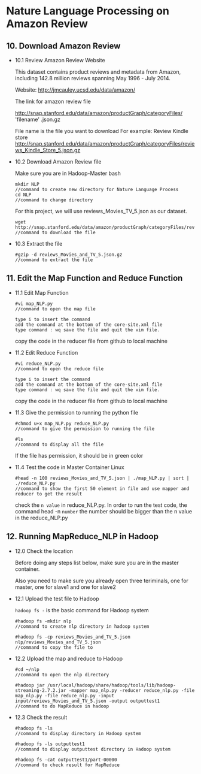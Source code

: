 # Nature Language Processing on Amazon Review
   
## 10. Download Amazon Review 

* 10.1 Review Amazon Review Website  

   This dataset contains product reviews and metadata from Amazon, including 142.8 million reviews spanning May 1996 - July 2014.
   
   Website: http://jmcauley.ucsd.edu/data/amazon/
    
   The link for amazon review file
   
   http://snap.stanford.edu/data/amazon/productGraph/categoryFiles/ 'filename' .json.gz
    
   File name is the file you want to download
   For example:
   Review Kindle store
   http://snap.stanford.edu/data/amazon/productGraph/categoryFiles/reviews_Kindle_Store_5.json.gz
    

* 10.2 Download Amazon Review file 
    
   Make sure you are in Hadoop-Master bash
   
   ```
   mkdir NLP
   //command to create new directory for Nature Language Process
   cd NLP
   //command to change directory
   ``` 
   For this project, we will use reviews_Movies_TV_5.json as our dataset.
   ```
   wget http://snap.stanford.edu/data/amazon/productGraph/categoryFiles/reviews_Movies_and_TV_5.json.gz
   //command to download the file
   ```
   
* 10.3 Extract the file

	```
	#gzip -d reviews_Movies_and_TV_5.json.gz 
	//command to extract the file
	```
	
## 11. Edit the Map Function and Reduce Function

* 11.1 Edit Map Function

	```
	#vi map_NLP.py
	//command to open the map file
	```
	```
	type i to insert the command
	add the command at the bottom of the core-site.xml file
	type command : wq save the file and quit the vim file.
	```
	copy the code in the reducer file from github to local machine
	
* 11.2 Edit Reduce Function

	```
	#vi reduce_NLP.py
	//command to open the reduce file
	```
	```
	type i to insert the command
	add the command at the bottom of the core-site.xml file
	type command : wq save the file and quit the vim file.
	```
	copy the code in the reducer file from github to local machine
	
* 11.3 Give the permission to running the python file
	
	```
	#chmod u+x map_NLP.py reduce_NLP.py
	//command to give the permission to running the file
	```
	```
	#ls
 	//command to display all the file 
	```
	If the file has permission, it should be in green color
	
* 11.4 Test the code in Master Container Linux

	```
	#head -n 100 reviews_Movies_and_TV_5.json | ./map_NLP.py | sort | ./reduce_NLP.py
	//command to show the first 50 element in file and use mapper and reducer to get the result
	```
	check the `n value` in reduce_NLP.py.
	In order to run the test code, the command head -n `number` the number should be bigger than the n value in the reduce_NLP.py 
	
## 12. Running MapReduce_NLP in Hadoop

* 12.0 Check the location

	Before doing any steps list below, make sure you are in the master container.
	
	Also you need to make sure you already open three teriminals, one for master, one for slave1 and one for slave2
	
* 12.1 Upload the test file to Hadoop
	
	`hadoop fs -` is the basic command for Hadoop system
	```
	#hadoop fs -mkdir nlp
	//command to create nlp directory in hadoop system 
	```
	```
	#hadoop fs -cp reviews_Movies_and_TV_5.json nlp/reviews_Movies_and_TV_5.json
	//command to copy the file to 
  	```
	
* 12.2 Upload the map and reduce to Hadoop
	```
	#cd ~/nlp
	//command to open the nlp directory
	```
	```
	#hadoop jar /usr/local/hadoop/share/hadoop/tools/lib/hadoop-streaming-2.7.2.jar -mapper map_nlp.py -reducer reduce_nlp.py -file map_nlp.py -file reduce_nlp.py -input input/reviews_Movies_and_TV_5.json -output outputtest1
	//command to do MapReduce in hadoop
	```
* 12.3 Check the result
	```
	#hadoop fs -ls
	//command to display directory in Hadoop system
  	```
  	```
	#hadoop fs -ls outputtest1
	//command to display outputtest directory in Hadoop system
  	```
  	```
	#hadoop fs -cat outputtest1/part-00000
	//command to check result for MapReduce
	```


